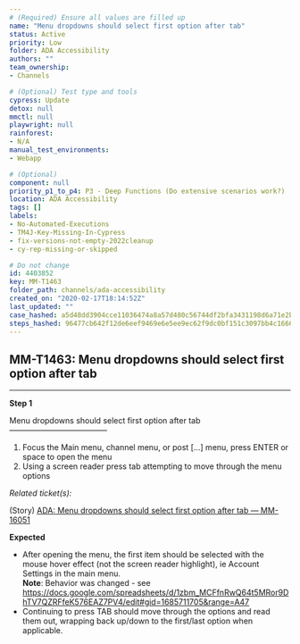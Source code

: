 ```yaml
---
# (Required) Ensure all values are filled up
name: "Menu dropdowns should select first option after tab"
status: Active
priority: Low
folder: ADA Accessibility
authors: ""
team_ownership: 
- Channels

# (Optional) Test type and tools
cypress: Update
detox: null
mmctl: null
playwright: null
rainforest: 
- N/A
manual_test_environments: 
- Webapp

# (Optional)
component: null
priority_p1_to_p4: P3 - Deep Functions (Do extensive scenarios work?)
location: ADA Accessibility
tags: []
labels: 
- No-Automated-Executions
- TM4J-Key-Missing-In-Cypress
- fix-versions-not-empty-2022cleanup
- cy-rep-missing-or-skipped

# Do not change
id: 4403852
key: MM-T1463
folder_path: channels/ada-accessibility
created_on: "2020-02-17T18:14:52Z"
last_updated: ""
case_hashed: a5d48dd3904cce11036474a8a57d480c56744df2bfa3431198d6a71e2b817a582e945b1a9470df234986bdc497fdad22
steps_hashed: 96477cb642f12de6eef9469e6e5ee9ec62f9dc0bf151c3097bb4c1666ad0d53d161852c8b01d6c445e7e648c36191efa
---
```


## MM-T1463: Menu dropdowns should select first option after tab

---

**Step 1**

Menu dropdowns should select first option after tab\
–––––––––––––––––––––––––

1. Focus the Main menu, channel menu, or post \[...] menu, press ENTER or space to open the menu
2. Using a screen reader press tab attempting to move through the menu options

_Related ticket(s):_

(Story) [ADA: Menu dropdowns should select first option after tab — MM-16051](https://mattermost.atlassian.net/browse/MM-16051)

**Expected**

- After opening the menu, the first item should be selected with the mouse hover effect (not the screen reader highlight), ie Account Settings in the main menu.
  \
  **Note**: Behavior was changed - see <https://docs.google.com/spreadsheets/d/1zbm_MCFfnRwQ64t5MRor9DhTV7QZRFfeK576EAZ7PV4/edit#gid=1685711705&range=A47>
- Continuing to press TAB should move through the options and read them out, wrapping back up/down to the first/last option when applicable.
